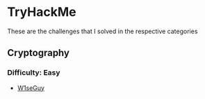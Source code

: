 # TryHackMe

These are the challenges that I solved in the respective categories

## Cryptography

### Difficulty: Easy

- [W1seGuy](./Cryptography/W1seGuy/)